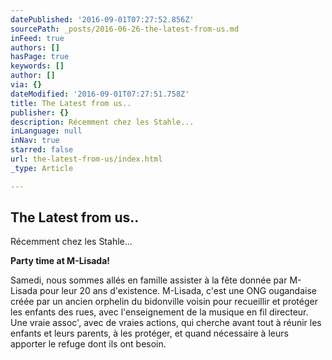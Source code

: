 ```yaml
---
datePublished: '2016-09-01T07:27:52.856Z'
sourcePath: _posts/2016-06-26-the-latest-from-us.md
inFeed: true
authors: []
hasPage: true
keywords: []
author: []
via: {}
dateModified: '2016-09-01T07:27:51.758Z'
title: The Latest from us..
publisher: {}
description: Récemment chez les Stahle...
inLanguage: null
inNav: true
starred: false
url: the-latest-from-us/index.html
_type: Article

---
```

## The Latest from us..

Récemment chez les Stahle...

**Party time at M-Lisada!**

Samedi, nous sommes allés en famille assister à la fête donnée par M-Lisada pour leur 20 ans d'existence. M-Lisada, c'est une ONG ougandaise créée par un ancien orphelin du bidonville voisin pour recueillir et protéger les enfants des rues, avec l'enseignement de la musique en fil directeur. Une vraie assoc', avec de vraies actions, qui cherche avant tout à réunir les enfants et leurs parents, à les protéger, et quand nécessaire à leurs apporter le refuge dont ils ont besoin.